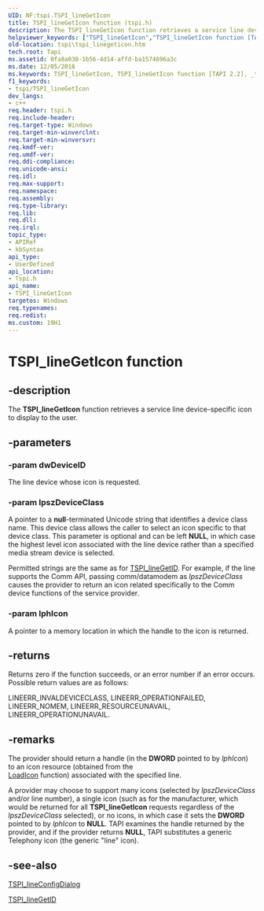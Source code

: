 ```yaml
---
UID: NF:tspi.TSPI_lineGetIcon
title: TSPI_lineGetIcon function (tspi.h)
description: The TSPI_lineGetIcon function retrieves a service line device-specific icon to display to the user.
helpviewer_keywords: ["TSPI_lineGetIcon","TSPI_lineGetIcon function [TAPI 2.2]","_tspi_tspi_linegeticon","tspi.tspi_linegeticon","tspi/TSPI_lineGetIcon"]
old-location: tspi\tspi_linegeticon.htm
tech.root: Tapi
ms.assetid: 0fa8a030-1b56-4d14-affd-ba1574696a3c
ms.date: 12/05/2018
ms.keywords: TSPI_lineGetIcon, TSPI_lineGetIcon function [TAPI 2.2], _tspi_tspi_linegeticon, tspi.tspi_linegeticon, tspi/TSPI_lineGetIcon
f1_keywords:
- tspi/TSPI_lineGetIcon
dev_langs:
- c++
req.header: tspi.h
req.include-header: 
req.target-type: Windows
req.target-min-winverclnt: 
req.target-min-winversvr: 
req.kmdf-ver: 
req.umdf-ver: 
req.ddi-compliance: 
req.unicode-ansi: 
req.idl: 
req.max-support: 
req.namespace: 
req.assembly: 
req.type-library: 
req.lib: 
req.dll: 
req.irql: 
topic_type:
- APIRef
- kbSyntax
api_type:
- UserDefined
api_location:
- Tspi.h
api_name:
- TSPI_lineGetIcon
targetos: Windows
req.typenames: 
req.redist: 
ms.custom: 19H1
---
```


# TSPI_lineGetIcon function


## -description


The 
<b>TSPI_lineGetIcon</b> function retrieves a service line device-specific icon to display to the user.


## -parameters




### -param dwDeviceID

The line device whose icon is requested.


### -param lpszDeviceClass

A pointer to a <b>null</b>-terminated Unicode string that identifies a device class name. This device class allows the caller to select an icon specific to that device class. This parameter is optional and can be left <b>NULL</b>, in which case the highest level icon associated with the line device rather than a specified media stream device is selected. 




Permitted strings are the same as for 
<a href="https://docs.microsoft.com/windows/desktop/api/tspi/nf-tspi-tspi_linegetid">TSPI_lineGetID</a>. For example, if the line supports the Comm API, passing comm/datamodem as <i>lpszDeviceClass</i> causes the provider to return an icon related specifically to the Comm device functions of the service provider.


### -param lphIcon

A pointer to a memory location in which the handle to the icon is returned.


## -returns



Returns zero if the function succeeds, or an error number if an error occurs. Possible return values are as follows:

LINEERR_INVALDEVICECLASS, LINEERR_OPERATIONFAILED, LINEERR_NOMEM, LINEERR_RESOURCEUNAVAIL, LINEERR_OPERATIONUNAVAIL.




## -remarks



The provider should return a handle (in the <b>DWORD</b> pointed to by <i>lphIcon</i>) to an icon resource (obtained from the  
<a href="https://docs.microsoft.com/windows/desktop/api/winuser/nf-winuser-loadicona">LoadIcon</a> function) associated with the specified line.

A provider may choose to support many icons (selected by <i>lpszDeviceClass</i> and/or line number), a single icon (such as for the manufacturer, which would be returned for all 
<b>TSPI_lineGetIcon</b> requests regardless of the <i>lpszDeviceClass</i> selected), or no icons, in which case it sets the <b>DWORD</b> pointed to by <i>lphIcon</i> to <b>NULL</b>. TAPI examines the handle returned by the provider, and if the provider returns <b>NULL</b>, TAPI substitutes a generic  Telephony icon (the generic "line" icon).




## -see-also




<a href="https://docs.microsoft.com/windows/desktop/api/tspi/nf-tspi-tspi_lineconfigdialog">TSPI_lineConfigDialog</a>



<a href="https://docs.microsoft.com/windows/desktop/api/tspi/nf-tspi-tspi_linegetid">TSPI_lineGetID</a>
 

 

